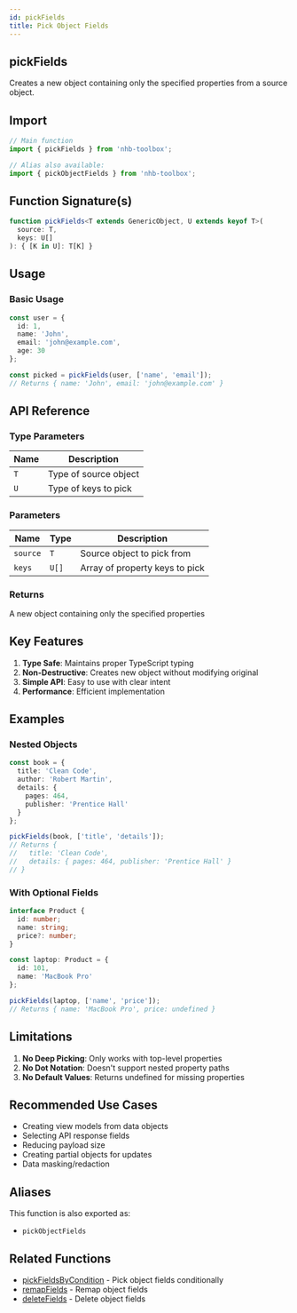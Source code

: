 ```yaml
---
id: pickFields
title: Pick Object Fields
---
```


## pickFields

Creates a new object containing only the specified properties from a source object.

## Import

```typescript
// Main function
import { pickFields } from 'nhb-toolbox';

// Alias also available:
import { pickObjectFields } from 'nhb-toolbox';
```

## Function Signature(s)

```typescript
function pickFields<T extends GenericObject, U extends keyof T>(
  source: T,
  keys: U[]
): { [K in U]: T[K] }
```

## Usage

### Basic Usage

```typescript
const user = {
  id: 1,
  name: 'John',
  email: 'john@example.com',
  age: 30
};

const picked = pickFields(user, ['name', 'email']);
// Returns { name: 'John', email: 'john@example.com' }
```

## API Reference

### Type Parameters

| Name | Description |
|------|-------------|
| `T`  | Type of source object |
| `U`  | Type of keys to pick |

### Parameters

| Name | Type | Description |
|------|------|-------------|
| `source` | `T` | Source object to pick from |
| `keys` | `U[]` | Array of property keys to pick |

### Returns

A new object containing only the specified properties

## Key Features

1. **Type Safe**: Maintains proper TypeScript typing
2. **Non-Destructive**: Creates new object without modifying original
3. **Simple API**: Easy to use with clear intent
4. **Performance**: Efficient implementation

## Examples

### Nested Objects

```typescript
const book = {
  title: 'Clean Code',
  author: 'Robert Martin',
  details: {
    pages: 464,
    publisher: 'Prentice Hall'
  }
};

pickFields(book, ['title', 'details']);
// Returns {
//   title: 'Clean Code',
//   details: { pages: 464, publisher: 'Prentice Hall' }
// }
```

### With Optional Fields

```typescript
interface Product {
  id: number;
  name: string;
  price?: number;
}

const laptop: Product = {
  id: 101,
  name: 'MacBook Pro'
};

pickFields(laptop, ['name', 'price']);
// Returns { name: 'MacBook Pro', price: undefined }
```

## Limitations

1. **No Deep Picking**: Only works with top-level properties
2. **No Dot Notation**: Doesn't support nested property paths
3. **No Default Values**: Returns undefined for missing properties

## Recommended Use Cases

- Creating view models from data objects
- Selecting API response fields
- Reducing payload size
- Creating partial objects for updates
- Data masking/redaction

## Aliases

This function is also exported as:

- `pickObjectFields`

## Related Functions

- [pickFieldsByCondition](pickFieldsByCondition) - Pick object fields conditionally
- [remapFields](remapFields) - Remap object fields
- [deleteFields](deleteFields) - Delete object fields
